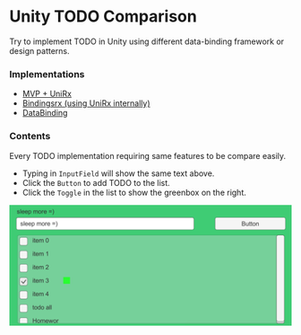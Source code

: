 # Unity TODO Comparison

Try to implement TODO in Unity using different data-binding framework or design patterns.

### Implementations

- [MVP + UniRx](./Assets/TodoMvp)
- [Bindingsrx (using UniRx internally)](./Assets/TodoBindingsrx)
- [DataBinding](./Assets/TodoDataBind)

### Contents

Every TODO implementation requiring same features to be compare easily.

- Typing in `InputField` will show the same text above.
- Click the `Button` to add TODO to the list.
- Click the `Toggle` in the list to show the greenbox on the right.

![view](./view.png)
